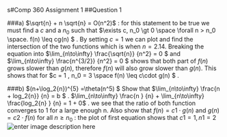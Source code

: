 s#Comp 360 Assignment 1
##Question 1 

###a)
$\sqrt{n} + n \sqrt{n} = O(n^2)$ : for this statement to be true we must find a $c$ and a $n_0$ such that $\exists c, n_0 \gt 0 \space \forall n > n_0 \space. f(n) \leq cg(n) $ . By setting $c=1$ we can plot and find the intersection of the two functions which is when $n=2.14$. 
Breaking the equation into $\lim_{n\to\infty} \frac{\sqrt{n}} {n^2} = 0 $  and  $\lim_{n\to\infty} \frac{n^{3/2}} {n^2} = 0 $ shows that both part of $f(n)$ grows slower than $g(n)$, therefore $f(n)$ will also grow slower than $g(n)$.
This shows that for $c = 1 , n_0 = 3 \space f(n) \leq c\cdot g(n) $ . 

###b) $(n+\log_2{n})^{5} =\theta(n^5) $ 
Show that $\lim_{n\to\infty} \frac{n + log_2{n}} {n} = b $  .
 $\lim_{n\to\infty} \frac{n } {n} + \lim_{n\to\infty} \frac{log_2{n} } {n} = 1 + 0$  . we see that the ratio of both function converges to 1 for a large enough n. Also show that $f(n) = c1\cdot g(n)$ and $g(n) = c2 \cdot f(n)$ for all $n \geq n_0$ : 
 the plot of first equation shows that $c1 = 1 , n1 = 2$
         ![enter image description here](https://lh3.googleusercontent.com/-9vZaCryYX2Y/VqZ2iDmV4XI/AAAAAAAACRQ/kzsnrvVRSgY/s0/Selection_098.jpg "Selection_098.jpg")
 